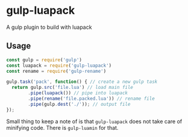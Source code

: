 # gulp-luapack

A gulp plugin to build with luapack

## Usage

```js
const gulp = require('gulp')
const luapack = require('gulp-luapack')
const rename = require('gulp-rename')

gulp.task('pack', function() { // create a new gulp task
  return gulp.src('file.lua') // load main file
		.pipe(luapack()) // pipe into luapack
		.pipe(rename('file.packed.lua')) // rename file
		.pipe(gulp.dest('./')); // output file
});
```
Small thing to keep a note of is that `gulp-luapack` does not take care of minifying code. There is `gulp-luamin` for that.